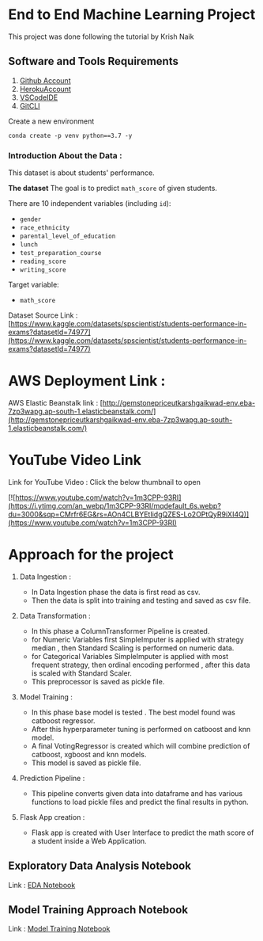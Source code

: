 # End to End Machine Learning Project  
This project was done following the tutorial by Krish Naik
## Software and Tools Requirements

1. [Github Account](https://github.com)
2. [HerokuAccount](https://heroku.com)
3. [VSCodeIDE](https://code.visualstudio.com/)
4. [GitCLI](https://git-scm.com/book/en/v2/Getting-Started-The-Command-Line)

Create a new environment

```
conda create -p venv python==3.7 -y
```

### Introduction About the Data :

This dataset is about students' performance.

**The dataset** The goal is to predict `math_score` of given students.

There are 10 independent variables (including `id`):

* `gender`
* `race_ethnicity` 
* `parental_level_of_education` 
* `lunch`
* `test_preparation_course` 
* `reading_score`
* `writing_score`

Target variable:
* `math_score`

Dataset Source Link :
[https://www.kaggle.com/datasets/spscientist/students-performance-in-exams?datasetId=74977](https://www.kaggle.com/datasets/spscientist/students-performance-in-exams?datasetId=74977)


# AWS Deployment Link :

AWS Elastic Beanstalk link : [http://gemstonepriceutkarshgaikwad-env.eba-7zp3wapg.ap-south-1.elasticbeanstalk.com/](http://gemstonepriceutkarshgaikwad-env.eba-7zp3wapg.ap-south-1.elasticbeanstalk.com/)

<!-- This is a comment and won't be displayed in the final output.
# Screenshot of UI

![HomepageUI](./Screenshots/HomepageUI.jpg)  -->

# YouTube Video Link

Link for YouTube Video : Click the below thumbnail to open 

[![https://www.youtube.com/watch?v=1m3CPP-93RI](https://i.ytimg.com/an_webp/1m3CPP-93RI/mqdefault_6s.webp?du=3000&sqp=CMrfr6EG&rs=AOn4CLBYEtIidgQZES-Lo2OPtQyR9iXI4Q)](https://www.youtube.com/watch?v=1m3CPP-93RI)

<!--
# AWS API Link

API Link : [http://gemstonepriceutkarshgaikwad-env.eba-7zp3wapg.ap-south-1.elasticbeanstalk.com/predictAPI](http://gemstonepriceutkarshgaikwad-env.eba-7zp3wapg.ap-south-1.elasticbeanstalk.com/predictAPI)

# Postman Testing of API :

![API Prediction](./Screenshots/APIPrediction.jpg) -->

# Approach for the project 

1. Data Ingestion : 
    * In Data Ingestion phase the data is first read as csv. 
    * Then the data is split into training and testing and saved as csv file.

2. Data Transformation : 
    * In this phase a ColumnTransformer Pipeline is created.
    * for Numeric Variables first SimpleImputer is applied with strategy median , then Standard Scaling is performed on numeric data.
    * for Categorical Variables SimpleImputer is applied with most frequent strategy, then ordinal encoding performed , after this data is scaled with Standard Scaler.
    * This preprocessor is saved as pickle file.

3. Model Training : 
    * In this phase base model is tested . The best model found was catboost regressor.
    * After this hyperparameter tuning is performed on catboost and knn model.
    * A final VotingRegressor is created which will combine prediction of catboost, xgboost and knn models.
    * This model is saved as pickle file.

4. Prediction Pipeline : 
    * This pipeline converts given data into dataframe and has various functions to load pickle files and predict the final results in python.

5. Flask App creation : 
    * Flask app is created with User Interface to predict the math score of a student inside a Web Application.

## Exploratory Data Analysis Notebook

Link : [EDA Notebook](./notebook/1_EDA_studentPerformance.ipynb)

## Model Training Approach Notebook

Link : [Model Training Notebook](./notebook/2_ModelTraining.ipynb)

<!--
# Model Interpretation with LIME 

Link : [LIME Interpretation](./notebook/3_Explainability_with_LIME.ipynb)-->
